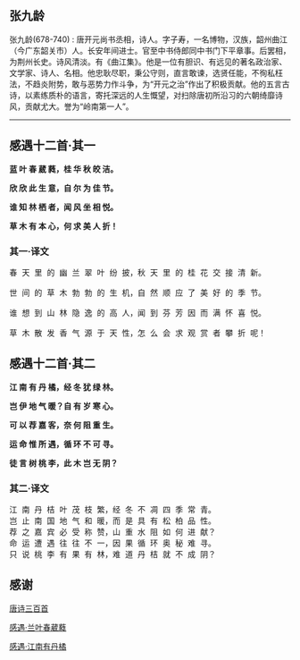 ## 张九龄

张九龄(678-740) : 唐开元尚书丞相，诗人。字子寿，一名博物，汉族，韶州曲江（今广东韶关市）人。长安年间进士。官至中书侍郎同中书门下平章事。后罢相，为荆州长史。诗风清淡。有《曲江集》。他是一位有胆识、有远见的著名政治家、文学家、诗人、名相。他忠耿尽职，秉公守则，直言敢谏，选贤任能，不徇私枉法，不趋炎附势，敢与恶势力作斗争，为“开元之治”作出了积极贡献。他的五言古诗，以素练质朴的语言，寄托深远的人生慨望，对扫除唐初所沿习的六朝绮靡诗风，贡献尤大。誉为“岭南第一人”。

----

## 感遇十二首·其一

**蓝 叶 春 葳 蕤，桂 华 秋 皎 洁。**

**欣 欣 此 生 意，自 尔 为 佳 节。**

**谁 知 林 栖 者，闻 风 坐 相 悦。**

**草 木 有 本 心，何 求 美 人 折！**

### 其一·译文

<pre>
春 天 里 的 幽 兰 翠 叶 纷 披，秋 天 里 的 桂 花 交 接 清 新。

世 间 的 草 木 勃 勃 的 生 机，自 然 顺 应 了 美 好 的 季 节。

谁 想 到 山 林 隐 逸 的 高 人，闻 到 芬 芳 因 而 满 怀 喜 悦。

草 木 散 发 香 气 源 于 天 性，怎 么 会 求 观 赏 者 攀 折 呢！
</pre>



## 感遇十二首·其二

**江 南 有 丹 橘，经 冬 犹 绿 林。**

**岂 伊 地 气 暖？自 有 岁 寒 心。**

**可 以 荐 嘉 客，奈 何 阻 重 生。**

**运 命 惟 所 遇，循 环 不 可 寻。**

**徒 言 树 桃 李，此 木 岂 无 阴？**

### 其二·译文

<pre>
江 南 丹 桔 叶 茂 枝 繁，经 冬 不 凋 四 季 常 青。
岂 止 南 国 地 气 和 暖，而 是 具 有 松 柏 品 性。
荐 之 嘉 宾 必 受 称 赞，山 重 水 阻 如 何 进 献？
命 运 遭 遇 往 往 不 一，因 果 循 环 奥 秘 难 寻。
只 说 桃 李 有 果 有 林，难 道 丹 桔 就 不 成 阴？
</pre>


## 感谢

[唐诗三百首](https://zh.wikipedia.org/wiki/%E5%94%90%E8%AF%97%E4%B8%89%E7%99%BE%E9%A6%96)

[感遇·兰叶春葳蕤](https://so.gushiwen.org/shiwenv_d5419292d268.aspx)

[感遇·江南有丹橘](https://so.gushiwen.org/shiwenv_02ba8d3eabab.aspx)